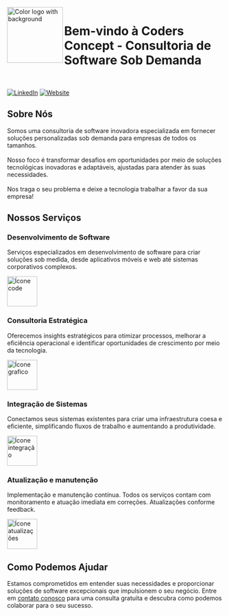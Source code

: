 <img src="https://github.com/CodersConcept/.github/assets/39606289/dbf63a00-0a44-40d4-bf55-857b6aa468c5" alt="Color logo with background" align="left" width="130">

# Bem-vindo à Coders Concept - Consultoria de Software Sob Demanda
<br>

[![LinkedIn](https://img.shields.io/badge/LinkedIn-Follow%20us-blue)](https://www.linkedin.com/LeoManzini)
[![Website](https://img.shields.io/badge/Website-Visite%20nosso%20site-green)](https://codersconcept.com.br/)

## Sobre Nós
Somos uma consultoria de software inovadora especializada em fornecer soluções personalizadas sob demanda para empresas de todos os tamanhos. 
<br><br>
Nosso foco é transformar desafios em oportunidades por meio de soluções tecnológicas inovadoras e adaptáveis, ajustadas para atender às suas necessidades.
<br><br>
Nos traga o seu problema e deixe a tecnologia trabalhar a favor da sua empresa!

## Nossos Serviços

### Desenvolvimento de Software 
Serviços especializados em desenvolvimento de software para criar soluções sob medida, desde aplicativos móveis e web até sistemas corporativos complexos.

<img src="https://github.com/CodersConcept/.github/assets/39606289/6e249910-e9e2-4755-85fc-9ee3f22e129b" alt="Ícone code" width="70" height="70" style="align: center">

### Consultoria Estratégica
Oferecemos insights estratégicos para otimizar processos, melhorar a eficiência operacional e identificar oportunidades de crescimento por meio da tecnologia.

<img src="https://github.com/CodersConcept/.github/assets/39606289/16802356-97e2-4f24-9d44-15b98bd7423c" alt="Ícone grafico" width="70" height="70" style="align: center">

### Integração de Sistemas
Conectamos seus sistemas existentes para criar uma infraestrutura coesa e eficiente, simplificando fluxos de trabalho e aumentando a produtividade.

<img src="https://github.com/CodersConcept/.github/assets/39606289/3fa14f29-cbd3-41f0-83da-b7ea843f1313" alt="Ícone integração" width="70" height="70" style="align: center">

### Atualização e manutenção
Implementação e manutenção contínua. Todos os serviços contam com monitoramento e atuação imediata em correções. Atualizações conforme feedback.

<img src="https://github.com/CodersConcept/.github/assets/39606289/96b6ab05-8caf-40b3-8eff-70bf79c75cf8" alt="Ícone atualizações" width="70" height="70" style="align: center">

## Como Podemos Ajudar
Estamos comprometidos em entender suas necessidades e proporcionar soluções de software excepcionais que impulsionem o seu negócio. Entre em <a href="https://www.exemplo.com](https://codersconcept.com.br/" target="_blank">contato conosco</a> para uma consulta gratuita e descubra como podemos colaborar para o seu sucesso.
